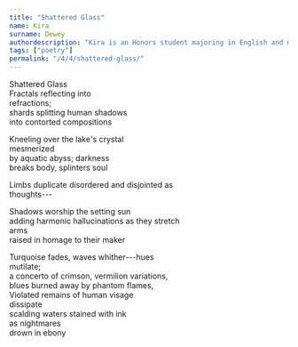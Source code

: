 ```yaml
---
title: "Shattered Glass"
name: Kira
surname: Dewey
authordescription: "Kira is an Honors student majoring in English and minoring in Creative Writing at Palm Beach Atlantic University."
tags: ["poetry"]
permalink: "/4/4/shattered-glass/"
---
```


Shattered Glass\
Fractals reflecting into\
refractions;\
shards splitting human shadows\
into contorted compositions 

Kneeling over the lake's crystal\
mesmerized\
by aquatic abyss; darkness\
breaks body, splinters soul 

Limbs duplicate disordered and disjointed as\
thoughts---  

Shadows worship the setting sun\
adding harmonic hallucinations as they stretch\
arms\
raised in homage to their maker 
 

Turquoise fades, waves whither---hues\
mutilate;\
a concerto of crimson, vermilion variations,\
blues burned away by phantom flames,\
Violated remains of human visage\
dissipate\
scalding waters stained with ink\
as nightmares\
drown in ebony